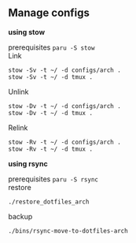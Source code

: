 Manage configs
-------------
**using stow**  
  
prerequisites `paru -S stow`  
Link
```
stow -Sv -t ~/ -d configs/arch .
stow -Sv -t ~/ -d tmux .
```
Unlink
```
stow -Dv -t ~/ -d configs/arch .
stow -Dv -t ~/ -d tmux .
```
Relink
```
stow -Rv -t ~/ -d configs/arch .
stow -Rv -t ~/ -d tmux .
```

**using rsync**  
  
prerequisites `paru -S rsync`  
restore
```
./restore_dotfiles_arch
```
backup
```
./bins/rsync-move-to-dotfiles-arch
```
